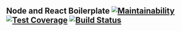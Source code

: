 Node and React Boilerplate [![Maintainability](https://api.codeclimate.com/v1/badges/67d0133d9b6e82c0902a/maintainability)](https://codeclimate.com/github/PascalKleindienst/node-react-boilerplate/maintainability) [![Test Coverage](https://api.codeclimate.com/v1/badges/67d0133d9b6e82c0902a/test_coverage)](https://codeclimate.com/github/PascalKleindienst/node-react-boilerplate/test_coverage)
[![Build Status](https://travis-ci.org/PascalKleindienst/node-react-boilerplate.svg?branch=master)](https://travis-ci.org/PascalKleindienst/node-react-boilerplate)
--

